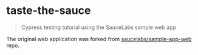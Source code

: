 # taste-the-sauce

> Cypress testing tutorial using the SauceLabs sample web app

The original web application was forked from [saucelabs/sample-app-web](https://github.com/saucelabs/sample-app-web) repo.
